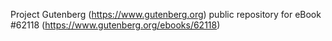Project Gutenberg (https://www.gutenberg.org) public repository for
eBook #62118 (https://www.gutenberg.org/ebooks/62118)
